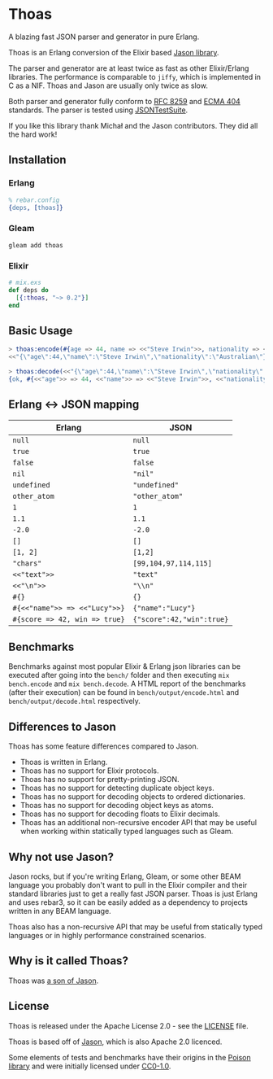 # Thoas

A blazing fast JSON parser and generator in pure Erlang.

Thoas is an Erlang conversion of the Elixir based [Jason library][jason]. 

The parser and generator are at least twice as fast as other Elixir/Erlang
libraries. The performance is comparable to `jiffy`, which is implemented in C
as a NIF. Thoas and Jason are usually only twice as slow.

Both parser and generator fully conform to
[RFC 8259](https://tools.ietf.org/html/rfc8259) and
[ECMA 404](http://www.ecma-international.org/publications/standards/Ecma-404.htm)
standards. The parser is tested using [JSONTestSuite](https://github.com/nst/JSONTestSuite).

If you like this library thank Michał and the Jason contributors. They did all
the hard work!

## Installation

### Erlang

```erlang
% rebar.config
{deps, [thoas]}
```

### Gleam

```shell
gleam add thoas
```

### Elixir

```elixir
# mix.exs
def deps do
  [{:thoas, "~> 0.2"}]
end
```

## Basic Usage

```erlang
> thoas:encode(#{age => 44, name => <<"Steve Irwin">>, nationality => <<"Australian">>}).
<<"{\"age\":44,\"name\":\"Steve Irwin\",\"nationality\":\"Australian\"}">>

> thoas:decode(<<"{\"age\":44,\"name\":\"Steve Irwin\",\"nationality\":\"Australian\"}">>).
{ok, #{<<"age">> => 44, <<"name">> => <<"Steve Irwin">>, <<"nationality">> => <<"Australian">>}}
```

## Erlang <-> JSON mapping

Erlang                        | JSON
------                        | ------
`null`                        | `null`
`true`                        | `true`
`false`                       | `false`
`nil`                         | `"nil"`
`undefined`                   | `"undefined"`
`other_atom`                  | `"other_atom"`
`1`                           | `1`
`1.1`                         | `1.1`
`-2.0`                        | `-2.0`
`[]`                          | `[]`
`[1, 2]`                      | `[1,2]`
`"chars"`                     | `[99,104,97,114,115]`
`<<"text">>`                  | `"text"`
`<<"\n">>`                    | `"\\n"`
`#{}`                         | `{}`
`#{<<"name">> => <<"Lucy">>}` | `{"name":"Lucy"}`
`#{score => 42, win => true}` | `{"score":42,"win":true}`


## Benchmarks

Benchmarks against most popular Elixir & Erlang json libraries can be executed after
going into the `bench/` folder and then executing `mix bench.encode` and `mix bench.decode`.
A HTML report of the benchmarks (after their execution) can be found in
`bench/output/encode.html` and `bench/output/decode.html` respectively.

## Differences to Jason

Thoas has some feature differences compared to Jason.

- Thoas is written in Erlang.
- Thoas has no support for Elixir protocols.
- Thoas has no support for pretty-printing JSON.
- Thoas has no support for detecting duplicate object keys.
- Thoas has no support for decoding objects to ordered dictionaries.
- Thoas has no support for decoding object keys as atoms.
- Thoas has no support for decoding floats to Elixir decimals.
- Thoas has an additional non-recursive encoder API that may be useful when
  working within statically typed languages such as Gleam.

## Why not use Jason?

Jason rocks, but if you're writing Erlang, Gleam, or some other BEAM language
you probably don't want to pull in the Elixir compiler and their standard
libraries just to get a really fast JSON parser. Thoas is just Erlang and uses
rebar3, so it can be easily added as a dependency to projects written in any
BEAM language.

Thoas also has a non-recursive API that may be useful from statically typed
languages or in highly performance constrained scenarios.

## Why is it called Thoas?

Thoas was [a son of Jason](https://en.wikipedia.org/wiki/Thoas_(son_of_Jason)).

## License

Thoas is released under the Apache License 2.0 - see the [LICENSE](LICENSE) file.

Thoas is based off of [Jason][jason], which is also Apache 2.0 licenced.

Some elements of tests and benchmarks have their origins in the
[Poison library](https://github.com/devinus/poison) and were initially licensed under [CC0-1.0](https://creativecommons.org/publicdomain/zero/1.0/).

[jason]: https://github.com/michalmuskala/jason
